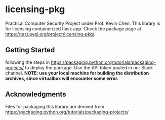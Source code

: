# licensing-pkg
Practical Computer Security Project under Prof. Kevin Chen. This library is for licensing containerized flask app. Check the package page at https://test.pypi.org/project/licensing-pkg/.

## Getting Started
following the steps in https://packaging.python.org/tutorials/packaging-projects/ to deploy the package. Use the API token posted in our Slack channel. **NOTE: use your local machine for building the distribution archives, since virtualbox will encounter some error.**

## Acknowledgments
Files for packaging this library are derived from https://packaging.python.org/tutorials/packaging-projects/
